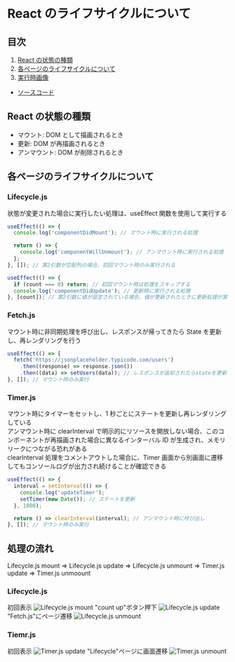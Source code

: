 # React のライフサイクルについて

## 目次

1. [React の状態の種類](#reactの状態の種類)
2. [各ページのライフサイクルについて](#各ページのライフサイクルについて)
3. [実行時画像](#実行時画像)

- [ソースコード](https://github.com/mmasap/react-lifecycle-sample)

## React の状態の種類

- マウント: DOM として描画されるとき
- 更新: DOM が再描画されるとき
- アンマウント: DOM が削除されるとき

## 各ページのライフサイクルについて

### Lifecycle.js

状態が変更された場合に実行したい処理は、useEffect 関数を使用して実行する

```js
useEffect(() => {
  console.log('componentDidMount'); // マウント時に実行される処理

  return () => {
    console.log('componentWillUnmount'); // アンマウント時に実行される処理
  };
}, []); // 第2引数が空配列の場合、初回マウント時のみ実行される

useEffect(() => {
  if (count === 0) return; // 初回マウント時は処理をスキップする
  console.log('componentDidUpdate'); // 更新時に実行される処理
}, [count]); // 第2引数に値が設定されている場合、値が更新されたときに更新処理が実行される
```

### Fetch.js

マウント時に非同期処理を呼び出し、レスポンスが帰ってきたら State を更新し、再レンダリングを行う

```js
useEffect(() => {
  fetch('https://jsonplaceholder.typicode.com/users')
    .then((response) => response.json())
    .then((data) => setUsers(data)); // レスポンスが返却されたらstateを更新
}, []); // マウント時のみ実行
```

### Timer.js

マウント時にタイマーをセットし、1 秒ごとにステートを更新し再レンダリングしている  
アンマウント時に clearInterval で明示的にリソースを開放しない場合、このコンポーネントが再描画された場合に異なるインターバル ID が生成され、メモリリークにつながる恐れがある  
clearInterval 処理をコメントアウトした場合に、Timer 画面から別画面に遷移してもコンソールログが出力され続けることが確認できる

```js
useEffect(() => {
  interval = setInterval(() => {
    console.log('updateTimer');
    setTimer(new Date()); // ステートを更新
  }, 1000);

  return () => clearInterval(interval); // アンマウント時に呼び出し
}, []); // マウント時のみ実行
```

## 処理の流れ

Lifecycle.js mount => Lifecycle.js update => Lifecycle.js unmount => Timer.js update => Timer.js unmoount

### Lifecycle.js

初回表示
![Lifecycle.js mount](./pics/1.png)
"count up"ボタン押下
![Lifecycle.js update](./pics/2.png)
"Fetch.js"にページ遷移
![Lifecycle.js unmount](./pics/3.png)

### Tiemr.js

初回表示
![Timer.js update](./pics/4.png)
"Lifecycle"ページに画面遷移
![Timer.js unmount](./pics/5.png)
